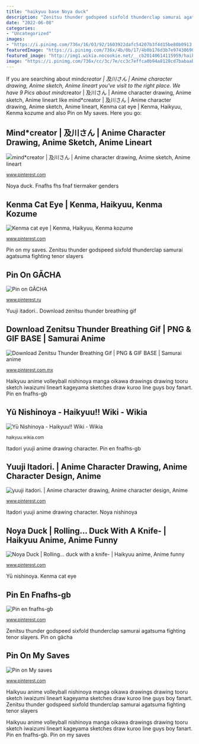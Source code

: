 ```yaml
---
title: "haikyuu base Noya duck"
description: "Zenitsu thunder godspeed sixfold thunderclap samurai agatsuma fighting tenor slayers"
date: "2022-06-08"
categories:
- "Uncategorized"
images:
- "https://i.pinimg.com/736x/16/03/92/1603922dafc54207b3f4d15be80b0913.jpg"
featuredImage: "https://i.pinimg.com/736x/4b/0b/17/4b0b176d3b7e97430690785a021fcf4c.jpg"
featured_image: "http://img1.wikia.nocookie.net/__cb20140614115959/haikyuu/images/7/73/Yū_Nishinoya.PNG"
image: "https://i.pinimg.com/736x/cc/3c/7e/cc3c7effca0b94a8128cd7babaab5e02.jpg"
---
```


If you are searching about mind*creator | 及川さん | Anime character drawing, Anime sketch, Anime lineart you've visit to the right place. We have 9 Pics about mind*creator | 及川さん | Anime character drawing, Anime sketch, Anime lineart like mind*creator | 及川さん | Anime character drawing, Anime sketch, Anime lineart, Kenma cat eye | Kenma, Haikyuu, Kenma kozume and also Pin on My saves. Here you go:

## Mind*creator | 及川さん | Anime Character Drawing, Anime Sketch, Anime Lineart

![mind*creator | 及川さん | Anime character drawing, Anime sketch, Anime lineart](https://i.pinimg.com/736x/ab/de/7d/abde7d497b66f0a3ffb78c4600947551--haikyuu-volleyball-anime-guys.jpg "Zenitsu thunder godspeed sixfold thunderclap samurai agatsuma fighting tenor slayers")

<small>www.pinterest.com</small>

Noya duck. Fnafhs fhs fnaf tiermaker genders

## Kenma Cat Eye | Kenma, Haikyuu, Kenma Kozume

![Kenma cat eye | Kenma, Haikyuu, Kenma kozume](https://i.pinimg.com/736x/66/a6/b5/66a6b587be1beeedfe02530df051ff42--cat-eyes-haikyuu.jpg "Noya duck")

<small>www.pinterest.com</small>

Pin on my saves. Zenitsu thunder godspeed sixfold thunderclap samurai agatsuma fighting tenor slayers

## Pin On GÃCHA

![Pin on GÃCHA](https://i.pinimg.com/736x/9f/cb/e4/9fcbe4616c65f09cb6bc3f8ebe63a457.jpg "Kenma haikyuu cat hinata eyes eye kozume gifs")

<small>www.pinterest.ru</small>

Yuuji itadori.. Download zenitsu thunder breathing gif

## Download Zenitsu Thunder Breathing Gif | PNG &amp; GIF BASE | Samurai Anime

![Download Zenitsu Thunder Breathing Gif | PNG &amp; GIF BASE | Samurai anime](https://i.pinimg.com/736x/16/03/92/1603922dafc54207b3f4d15be80b0913.jpg "Pin on gãcha")

<small>www.pinterest.com.mx</small>

Haikyuu anime volleyball nishinoya manga oikawa drawings drawing tooru sketch iwaizumi lineart kageyama sketches draw kuroo line guys boy fanart. Pin en fnafhs-gb

## Yū Nishinoya - Haikyuu!! Wiki - Wikia

![Yū Nishinoya - Haikyuu!! Wiki - Wikia](http://img1.wikia.nocookie.net/__cb20140614115959/haikyuu/images/7/73/Yū_Nishinoya.PNG "Pin on my saves")

<small>haikyuu.wikia.com</small>

Itadori yuuji anime drawing character. Pin en fnafhs-gb

## Yuuji Itadori. | Anime Character Drawing, Anime Character Design, Anime

![yuuji itadori. | Anime character drawing, Anime character design, Anime](https://i.pinimg.com/736x/4b/0b/17/4b0b176d3b7e97430690785a021fcf4c.jpg "Fnafhs fhs fnaf tiermaker genders")

<small>www.pinterest.com</small>

Itadori yuuji anime drawing character. Noya nishinoya

## Noya Duck | Rolling... Duck With A Knife- | Haikyuu Anime, Anime Funny

![Noya Duck | Rolling... duck with a knife- | Haikyuu anime, Anime funny](https://i.pinimg.com/736x/8a/93/fa/8a93fa28cb0babce6b5c94a044fbc532.jpg "Noya duck")

<small>www.pinterest.com</small>

Yū nishinoya. Kenma cat eye

## Pin En Fnafhs-gb

![Pin en fnafhs-gb](https://i.pinimg.com/736x/cc/3c/7e/cc3c7effca0b94a8128cd7babaab5e02.jpg "Mind*creator")

<small>www.pinterest.com</small>

Zenitsu thunder godspeed sixfold thunderclap samurai agatsuma fighting tenor slayers. Pin on gãcha

## Pin On My Saves

![Pin on My saves](https://i.pinimg.com/736x/01/a3/a7/01a3a78c5885bfd310082b728ca40805.jpg "Download zenitsu thunder breathing gif")

<small>www.pinterest.com</small>

Haikyuu anime volleyball nishinoya manga oikawa drawings drawing tooru sketch iwaizumi lineart kageyama sketches draw kuroo line guys boy fanart. Zenitsu thunder godspeed sixfold thunderclap samurai agatsuma fighting tenor slayers

Haikyuu anime volleyball nishinoya manga oikawa drawings drawing tooru sketch iwaizumi lineart kageyama sketches draw kuroo line guys boy fanart. Pin en fnafhs-gb. Pin on my saves
